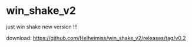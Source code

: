# win_shake_v2

just win shake
new version !!!

download: https://github.com/Helheimiss/win_shake_v2/releases/tag/v0.2
